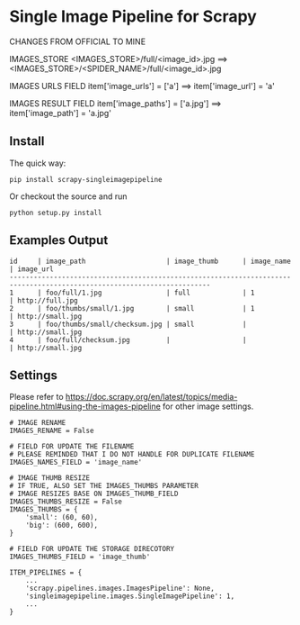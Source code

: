 Single Image Pipeline for Scrapy
==================================================

CHANGES FROM OFFICIAL TO MINE

IMAGES_STORE
    <IMAGES_STORE>/full/<image_id>.jpg ==> <IMAGES_STORE>/<SPIDER_NAME>/full/<image_id>.jpg

IMAGES URLS FIELD
    item['image_urls'] = ['a'] ==> item['image_url'] = 'a'

IMAGES RESULT FIELD
    item['image_paths'] = ['a.jpg'] ==> item['image_path'] = 'a.jpg'


Install
----------

The quick way:

    pip install scrapy-singleimagepipeline

Or checkout the source and run

    python setup.py install


Examples Output
----------

    id     | image_path                    | image_thumb      | image_name  | image_url
    ------------------------------------------------------------------------------------------------------------------------
    1      | foo/full/1.jpg                | full             | 1           | http://full.jpg
    2      | foo/thumbs/small/1.jpg        | small            | 1           | http://small.jpg
    3      | foo/thumbs/small/checksum.jpg | small            |             | http://small.jpg
    4      | foo/full/checksum.jpg         |                  |             | http://small.jpg

Settings
----------

Please refer to https://doc.scrapy.org/en/latest/topics/media-pipeline.html#using-the-images-pipeline for other image settings.

    # IMAGE RENAME
    IMAGES_RENAME = False

    # FIELD FOR UPDATE THE FILENAME
    # PLEASE REMINDED THAT I DO NOT HANDLE FOR DUPLICATE FILENAME
    IMAGES_NAMES_FIELD = 'image_name'

    # IMAGE THUMB RESIZE
    # IF TRUE, ALSO SET THE IMAGES_THUMBS PARAMETER
    # IMAGE RESIZES BASE ON IMAGES_THUMB_FIELD
    IMAGES_THUMBS_RESIZE = False
    IMAGES_THUMBS = {
        'small': (60, 60),
        'big': (600, 600),
    }

    # FIELD FOR UPDATE THE STORAGE DIRECOTORY
    IMAGES_THUMBS_FIELD = 'image_thumb'

    ITEM_PIPELINES = {
        ...
        'scrapy.pipelines.images.ImagesPipeline': None,
        'singleimagepipeline.images.SingleImagePipeline': 1,
        ...
    }